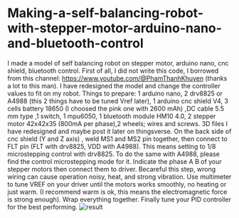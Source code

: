 # Making-a-self-balancing-robot-with-stepper-motor-arduino-nano-and-bluetooth-control
I made a model of self balancing robot on stepper motor, arduino nano, cnc shield, bluetooth control.
First of all, I did not write this code, I borrowed from this channel: https://www.youtube.com/@PhamThanhKhuyen (thanks a lot to this man). I have redesigned the model and change the controller values to fit on my robot.
Things to prepare: 1 arduino nano, 2 drv8825 or A4988 (this 2 things have to be tuned Vref later), 1 arduino cnc shield V4, 3 cells battery 18650 (I choosed the pink one with 2600 mAh) ,DC cable 5.5 mm type ,1 switch, 1 mpu6050, 1 bluetooth module HM10 4.0, 2 stepper motor 42x42x35 (800mA per phase),2 wheels; wires and screws.
3D files I have redesigned and maybe post it later on thingsverse.
On the back side of cnc shield (Y and Z axis) , weld MS1 and MS2 pin together, then connect to FLT pin (FLT with drv8825, VDD with A4988). This means setting to 1/8 microstepping control with drv8825. To do the same with A4988, please find the control microstepping mode for it.
Indicate the phase A B of your stepper motors then connect them to driver. Becareful this step, wrong wiring can cause operation noisy, heat, and strong vibration. Use multimeter to tune VREF on your driver until the motors works smoothly, no heating or just warm. (I recommend warm is ok, this means the electromagnetic force is strong enough).
Wrap everything together. Finally tune your PID controller for the best performing.
![result](https://github.com/Triplehittrick/Making-a-self-balancing-robot-with-stepper-motor-arduino-nano-and-bluetooth-control/assets/172620782/ee6f5c46-28d9-49dc-b044-18642b2d99c0)
